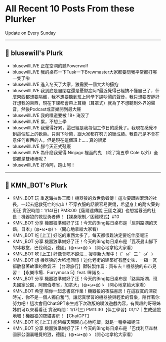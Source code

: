 # All Recent 10 Posts From these Plurker

Update on Every Sunday

---

## 📰 blusewill's Plurk


- blusewillLIVE 正在空洞的聽Powerwolf
- blusewillLIVE 我的桌布一下Tusk一下Brewmaster大家都要問我平常都打哪一隻了啦
- blusewillLIVE 進入冬天了大家，狼需要一個大大的擁抱
- blusewillLIVE 我到底是自閉症還是憂鬱症阿?最近覺得已經搞不懂自己了，什麼東西都想要隔離，我不想要聽到班上同學下課吵鬧的聲音，我只想要安靜好好想我的東西，現在下課都會帶上耳機（耳罩式）就為了不想聽到外界的聲音，然後Podcast或音樂開到最大聲
- blusewillLIVE 我的噗道要被 18&#43; 淹沒了
- blusewillLIVE 累，不想上學
- blusewillLIVE 我覺得好累，這已經是我每個工作日的感覺了。我現在感覺不到這個班上的歡樂。只剩下吵鬧，跟大家都在努力的衝成績。我自己是不會在意任何東西的人，但是現在這個班上..... 真的很累
- blusewillLIVE 腳今天正式殘廢
- blusewillLIVE 為什麼我覺得 Ninjago 裡面的鬼 （除了第五季 Cole 以外）全部都是雙棒棒呢？
- blusewillLIVE 好冷阿，跑山阿！

---

## 📰 KMN_BOT's Plurk


- KMN_BOT 玩 重返海拉魯王國！機器狼的救世勇者傳！這次要跟圓滾滾的社長，一起去拯救死亡的火山！不穿衣服的話很容易燙傷，希望身上的耐火藥夠用汪 實況時間：1/14(日) PM8:00【薩爾達傳說 王國之淚】也想當囂張的社長！機器狼的救世勇者傳！【裸身限制／困難模式】#10
- KMN_BOT 分享 機器狼準備好了汪！今天的Bing每日桌布是「屈斜路湖的天鵝，日本」(◍•ω•◍)ゝ（開心地拿給大家看）
- KMN_BOT 吃 [上工] 好吃的東西太多了，每天都很難決定要吃什麼呢汪
- KMN_BOT 分享 機器狼準備好了汪！今天的Bing每日桌布是「瓦茨曼山腳下的冰教堂，巴伐利亞，德國」(◍•ω•◍)ゝ（開心地拿給大家看）
- KMN_BOT 吃 [上工] 好像會吃不飽汪... 搜尋新大餐中！ (゜ω゜三 ゜ω゜)
- KMN_BOT 想 機器狼的大稻埕回憶！迪化老街的建築好有歷史味，一磚一瓦都散發著故事的香氣汪 【台灣旅行】獸裝製作篇：買布去！機器狼的布市見習！【永樂市場．Furrymosa 5】feat. 嗶諾＆...
- KMN_BOT 分享 機器狼準備好了汪！今天的Bing每日桌布是「路易斯湖，班夫國家公園，阿爾伯塔省，加拿大」(◍•ω•◍)ゝ（開心地拿給大家看）
- KMN_BOT 希望 陪你一起念書寫作業！機器狼的夜貓書房！在這寂寞的深夜時光，你不是一個人獨自奮鬥，讓認真學習的機器狼與輕柔的音樂，陪伴著你努力吧！這次會用ChatGPT來生成下次改版的噗浪遊戲內容，有興趣的哥哥姊姊們可以來看看汪 實況時間：1/17(三) PM11:30【伴工學習】01/17｜生成遊戲地城！機器狼的夜貓書房！【ChatGPT】
- KMN_BOT 吃 [上工] 能夠每天開開心心地吃飯，就是一種幸福呢汪
- KMN_BOT 分享 機器狼準備好了汪！今天的Bing每日桌布是「巴伐利亞森林國家公園裏睡覺的狼，德國」(◍•ω•◍)ゝ（開心地拿給大家看）


